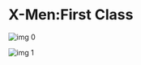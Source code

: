 # X-Men:First Class

![img 0](https://i.imgur.com/8We82Qh.jpg)

![img 1](https://i.imgur.com/kI5XYTA.jpg)

